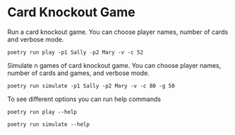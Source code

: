 # Card Knockout Game

Run a card knockout game. You can choose player names, number of cards and verbose mode.
```
poetry run play -p1 Sally -p2 Mary -v -c 52
```

Simulate n games of card knockout game. You can choose player names, number of cards and games, and verbose mode.
```
poetry run simulate -p1 Sally -p2 Mary -v -c 80 -g 50
```

To see different options you can run help commands
```
poetry run play --help
```

```
poetry run simulate --help
```
